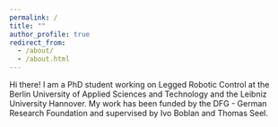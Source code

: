 ```yaml
---
permalink: /
title: ""
author_profile: true
redirect_from: 
  - /about/
  - /about.html
---
```


Hi there! I am a PhD student working on Legged Robotic Control at the Berlin University of Applied Sciences and Technology and the Leibniz University Hannover. My work has been funded by the DFG - German Research Foundation and supervised by Ivo Boblan and Thomas Seel.



